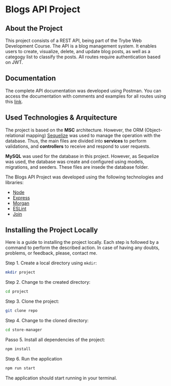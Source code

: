 # Blogs API Project

## About the Project

This project consists of a REST API, being part of the Trybe Web Development Course. The API is a blog management system. It enables users to create, visualize, delete, and update blog posts, as well as a categogy list to classify the posts. All routes require authentication based on JWT.

## Documentation

The complete API documentation was developed using Postman. You can access the documentation with comments and examples for all routes using this [link](https://documenter.getpostman.com/view/21397186/UzQyqP5N).

## Used Technologies & Arquitecture

The project is based on the **MSC** architecture. However, the ORM (Object-relational mapping) [Sequelize](https://sequelize.org/) was used to manage the operation with the database. Thus, the main files are divided into **services** to perform validations, and **controllers** to receive and respond to user requests.

**MySQL** was used for the database in this project. However, as Sequelize was used, the database was create and configured using models, migrations, and seeders. These files are insede the database folder.

The Blogs API Project was developed using the following technologies and libraries:
- [Node](https://nodejs.org/en/)
- [Express](https://expressjs.com/)
- [Morgan](https://github.com/expressjs/morgan)
- [ESLint](https://eslint.org/)
- [Join](https://joi.dev/api/?v=17.6.0)

## Installing the Project Locally

Here is a guide to installing the project locally. Each step is followed by a command to perform the described action. In case of having any doubts, problems, or feedback, please, contact me.

Step 1. Create a local directory using `mkdir`:

~~~bash
mkdir project 
~~~

Step 2. Change to the created directory:

~~~bash
cd project
~~~

Step 3. Clone the project:

~~~bash
git clone repo 
~~~

Step 4. Change to the cloned directory:

~~~bash
cd store-manager
~~~

Passo 5. Install all dependencies of the project:

~~~bash
npm install
~~~

Step 6. Run the application

~~~bash
npm run start
~~~

The application should start running in your terminal. 